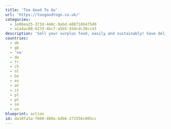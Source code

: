 ```yaml
---
title: 'Too Good To Go'
url: 'https://toogoodtogo.co.uk/'
categories:
  - 1e06ea25-373d-440c-9abd-408710b475d0
  - a1a4ac88-627d-4bc7-a5b5-d3dcdc10cc43
description: 'Sell your surplus food, easily and sustainably! Save delicious food and fight food waste. Find your favorite food and go rescue it.'
countries:
  - dk
  - gb
  - 'no'
  - de
  - fr
  - ch
  - nl
  - be
  - es
  - at
  - it
  - pl
  - pt
  - se
  - us
blueprint: action
id: da10fa3a-f660-480a-bdb6-271556c005cc
---
```

